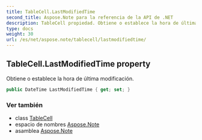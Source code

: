 ```yaml
---
title: TableCell.LastModifiedTime
second_title: Aspose.Note para la referencia de la API de .NET
description: TableCell propiedad. Obtiene o establece la hora de última modificación.
type: docs
weight: 30
url: /es/net/aspose.note/tablecell/lastmodifiedtime/
---
```

## TableCell.LastModifiedTime property

Obtiene o establece la hora de última modificación.

```csharp
public DateTime LastModifiedTime { get; set; }
```

### Ver también

* class [TableCell](../)
* espacio de nombres [Aspose.Note](../../tablecell/)
* asamblea [Aspose.Note](../../../)



